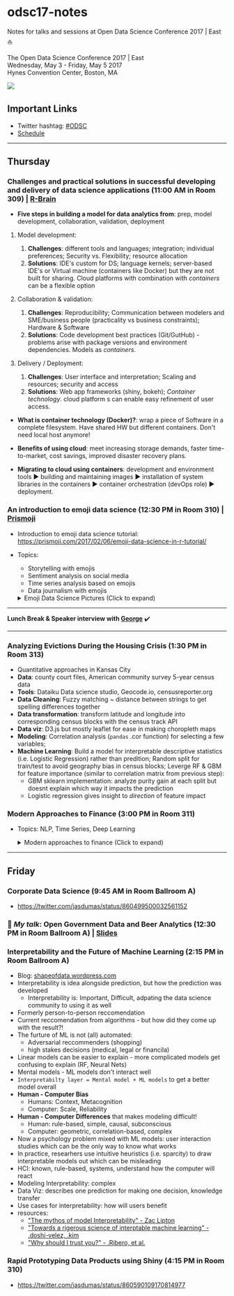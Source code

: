 # odsc17-notes
Notes for talks and sessions at Open Data Science Conference 2017 | East  :sailboat:

The Open Data Science Conference 2017 | East      
Wednesday, May 3 - Friday, May 5 2017       
Hynes Convention Center, Boston, MA        

![](http://insidebigdata.com/wp-content/uploads/2016/04/ODSC_logo.png)

## Important Links

- Twitter hashtag: [#ODSC](https://twitter.com/search?q=%23ODSC&src=tyah)
- [Schedule](https://www.odsc.com/boston/schedule) 

----

## Thursday

### Challenges and practical solutions in successful developing and delivery of data science applications (11:00 AM in Room 309) | [R-Brain](https://r-brain.io/en/)

- **Five steps in building a model for data analytics from**:
prep, model development, collaboration, validation, deployment

1. Model development:

    1. **Challenges**: different tools and languages; integration; individual preferences; Security vs. Flexibility; resource allocation
    2. **Solutions**: IDE's custom for DS; language kernels; server-based IDE's or Virtual machine (containers like Docker) but they are not built for sharing. Cloud platforms with combination with _containers_ can be a flexible option

2. Collaboration & validation:

    1. **Challenges**: Reproducibility; Communication between modelers and SME/business people (practicality vs business constraints); Hardware & Software
    2. **Solutions**: Code development best practices (Git/GutHub) - problems arise with package versions and environment dependencies. Models as _containers_.

3. Delivery / Deployment:

    1. **Challenges**: User interface and interpretation; Scaling and resources; security and access
    2. **Solutions**: Web app frameworks (shiny, bokeh); _Container technology_. cloud platform s can enable easy refinement of user access.

- **What is container technology (Docker)?**: wrap a piece of Software in a complete filesystem. Have shared HW but different containers. Don't need local host anymore!

- **Benefits of using cloud**: meet increasing storage demands, faster time-to-market, cost savings, improved disaster recovery plans.

- **Migrating to cloud using containers**: development and environment tools :arrow_forward: building and maintaining images :arrow_forward: installation of system libraries in the containers :arrow_forward: container orchestration (devOps role) :arrow_forward: deployment.

### An introduction to emoji data science (12:30 PM in Room 310) | [Prismoji](https://prismoji.com/)

- Introduction to emoji data science tutorial: https://prismoji.com/2017/02/06/emoji-data-science-in-r-tutorial/
- Topics: 
  - Storytelling with emojis
  - Sentiment analysis on social media 
  - Time series analysis based on emojis
  - Data journalism with emojis
  
  <details>
  <summary>Emoji Data Science Pictures (Click to expand)</summary>
  <img src="https://github.com/jasdumas/odsc17-notes/blob/master/brexit.jpg">
    <img src="https://github.com/jasdumas/odsc17-notes/blob/master/election.jpg">
    <img src="https://github.com/jasdumas/odsc17-notes/blob/master/emoji-word-cloud.jpg">
    <img src="https://github.com/jasdumas/odsc17-notes/blob/master/tswift-kanye.jpg">
</details>
  
  
---

**Lunch Break & Speaker interview with [George](george@odsc.com)** :heavy_check_mark:

---

### Analyzing Evictions During the Housing Crisis (1:30 PM in Room 313)

- Quantitative approaches in Kansas City
- **Data**: county court files, American community survey 5-year census data
- **Tools**: Dataiku Data science studio, Geocode.io, censusreporter.org
- **Data Cleaning**: Fuzzy matching ~ distance between strings to get spelling differences together
- **Data transformation**: transform latitude and longitude into corresponding census blocks with the census track API
- **Data viz**: D3.js but mostly leaflet for ease in making choropleth maps
- **Modeling**: Correlation analysis (`pandas` .cor function) for selecting a few variables; 
- **Machine Learning**: Build a model for interpretable descriptive statistics (i.e. Logistic Regression) rather than predition; Random split for train/test to avoid geography bias in census blocks; Leverge RF & GBM for feature importance (similar to correlation matrix from previous step):
   - GBM sklearn implementation: analyze purity gain at each split but doesnt explain which way it impacts the prediction
   - Logistic regression gives insight to _direction_ of feature impact


### Modern Approaches to Finance (3:00 PM in Room 311)

- Topics: NLP, Time Series, Deep Learning

  <details>
  <summary>Modern approaches to finance (Click to expand)</summary>
  <img src="https://github.com/jasdumas/odsc17-notes/blob/master/burger-king.jpg">
  <img src="https://github.com/jasdumas/odsc17-notes/blob/master/nlp-entity.jpg">
  <img src="ts-power-spectrograph.jpg">
</details>


---


## Friday

### Corporate Data Science (9:45 AM in Room Ballroom A)

- https://twitter.com/jasdumas/status/860499500032561152

### :beers: _My talk_: Open Government Data and Beer Analytics (12:30 PM in Room Ballroom A) | [Slides](https://jasdumas.github.io/talks/odsc-boston/odsc-open-gov-beer.html#(1))


### Interpretability and the Future of Machine Learning (2:15 PM in Room Ballroom A)

- Blog: [shapeofdata.wordpress.com](https://shapeofdata.wordpress.com/)
- Interpretability is idea alongside prediction, but how the prediction was developed 
  - Interpretability is: Important, Difficult, adpating the data science community to using it as well
- Formerly person-to-person reccomendation
- Current reccomendation from algorithms - but how did they come up with the result?!
- The furture of ML is not (all) automated: 
  - Adversarial reccommenders (shopping)
  - high stakes decisions (medical, legal or financila)
- Linear models can be easier to explain - more complicated models get confusing to explain (RF, Neural Nets)
- Mental models - ML models don't interact well 
- `Interpretabilty layer = Mental model + ML models` to get a better model overall
- **Human - Computer Bias**
  - Humans: Context, Metacognition
  - Computer: Scale, Reliability
- **Human - Computer Differences** that makes modeling difficult!
  - Human: rule-based, simple, causal, subconscious
  - Computer: geometric, correlation-based, complex
- Now a psychology problem mixed with ML models: user interaction studies which can be the only way to know what works
- In practice, researhers use intuitive heuristics (i.e. sparcity) to draw interpretable models out which can be misleading
- HCI: known, rule-based, systems, understand how the computer will react
- Modeling Interpretability: complex
- Data Viz: describes one prediction for making one decision, knowledge transfer
- Use cases for interpretability: how will users benefit
- resources: 
  - ["The mythos of model Interpretability" - Zac Lipton](https://arxiv.org/pdf/1606.03490.pdf)
  - ["Towards a rigerous science of interptable machine learning" - .doshi-velez, .kim](https://arxiv.org/pdf/1702.08608.pdf)
  - ["Why should I trust you?" - .Ribero, et al.](https://arxiv.org/pdf/1602.04938.pdf)

### Rapid Prototyping Data Products using Shiny (4:15 PM in Room 310)

- https://twitter.com/jasdumas/status/860590109170814977
